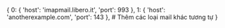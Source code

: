 {
    0: {
        'host': 'imapmail.libero.it',
        'port': 993
    },
    1: {
        'host': 'anotherexample.com',
        'port': 143
    },
    # Thêm các loại mail khác tương tự
}
